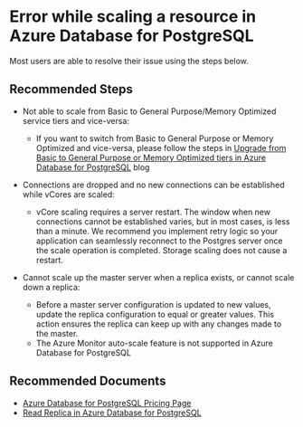 <properties
    pageTitle="Error while scaling a resource in Azure Database for PostgreSQL"
    description="Error while scaling a resource in Azure Database for PostgreSQL"
    service="microsoft.dbforpostgresql"
    resource="servers"
    authors="ambhatna"
    ms.author="ambhatna"
    displayOrder="180"
    selfHelpType="generic"
    supportTopicIds="32639978"
    resourceTags="servers, databases"
    productPesIds="16222"
    cloudEnvironments="public"
    articleId="7a89af74-874f-4cc1-a34b-77fdb5a0be0d"
    />

# Error while scaling a resource in Azure Database for PostgreSQL

Most users are able to resolve their issue using the steps below.

## **Recommended Steps**

* Not able to scale from Basic to General Purpose/Memory Optimized service tiers and vice-versa:

    * If you want to switch from Basic to General Purpose or Memory Optimized and vice-versa, please follow the steps in [Upgrade from Basic to General Purpose or Memory Optimized tiers in Azure Database for PostgreSQL](https://techcommunity.microsoft.com/t5/Azure-Database-for-PostgreSQL/Upgrade-from-Basic-to-General-Purpose-or-Memory-Optimized-tiers/ba-p/690976) blog

* Connections are dropped and no new connections can be established while vCores are scaled:

    * vCore scaling requires a server restart. The window when new connections cannot be established varies, but in most cases, is less than a minute. We recommend you implement retry logic so your application can seamlessly reconnect to the Postgres server once the scale operation is completed. Storage scaling does not cause a restart.

* Cannot scale up the master server when a replica exists, or cannot scale down a replica:

    * Before a master server configuration is updated to new values, update the replica configuration to equal or greater values. This action ensures the replica can keep up with any changes made to the master.
    * The Azure Monitor auto-scale feature is not supported in Azure Database for PostgreSQL

## **Recommended Documents**

* [Azure Database for PostgreSQL Pricing Page](https://azure.microsoft.com/pricing/details/postgresql/)<br>
* [Read Replica in Azure Database for PostgreSQL](https://docs.microsoft.com/azure/postgresql/concepts-read-replicas#replica-configuration/)
